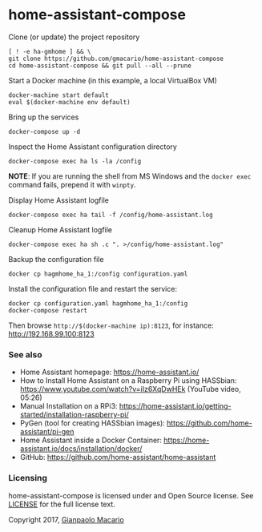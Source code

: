 # home-assistant-compose

Clone (or update) the project repository

```
[ ! -e ha-gmhome ] && \
git clone https://github.com/gmacario/home-assistant-compose
cd home-assistant-compose && git pull --all --prune
```

Start a Docker machine (in this example, a local VirtualBox VM)

```
docker-machine start default
eval $(docker-machine env default)
```

Bring up the services

```
docker-compose up -d
```

Inspect the Home Assistant configuration directory

```
docker-compose exec ha ls -la /config
```

**NOTE**: If you are running the shell from MS Windows and the `docker exec` command
fails, prepend it with `winpty`.

Display Home Assistant logfile

```
docker-compose exec ha tail -f /config/home-assistant.log
```

Cleanup Home Assistant logfile

```
docker-compose exec ha sh .c ". >/config/home-assistant.log"
```

Backup the configuration file

```
docker cp hagmhome_ha_1:/config configuration.yaml
```

Install the configuration file and restart the service:

```
docker cp configuration.yaml hagmhome_ha_1:/config
docker-compose restart
```

Then browse `http://$(docker-machine ip):8123`, for instance: <http://192.168.99.100:8123>


### See also

* Home Assistant homepage: <https://home-assistant.io/>
* How to Install Home Assistant on a Raspberry Pi using HASSbian: <https://www.youtube.com/watch?v=iIz6XqDwHEk> (YouTube video, 05:26)
* Manual Installation on a RPi3: <https://home-assistant.io/getting-started/installation-raspberry-pi/>
* PyGen (tool for creating HASSbian images): <https://github.com/home-assistant/pi-gen>
* Home Assistant inside a Docker Container: <https://home-assistant.io/docs/installation/docker/>
* GitHub: <https://github.com/home-assistant/home-assistant>

### Licensing

home-assistant-compose is licensed under and Open Source license. See [LICENSE](LICENSE) for the full license text.

Copyright 2017, [Gianpaolo Macario](https://gmacario.github.io/)

<!-- EOF -->
